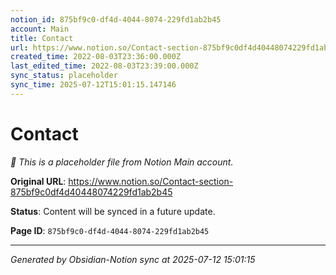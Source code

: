 ```yaml
---
notion_id: 875bf9c0-df4d-4044-8074-229fd1ab2b45
account: Main
title: Contact 
url: https://www.notion.so/Contact-section-875bf9c0df4d40448074229fd1ab2b45
created_time: 2022-08-03T23:36:00.000Z
last_edited_time: 2022-08-03T23:39:00.000Z
sync_status: placeholder
sync_time: 2025-07-12T15:01:15.147146
---
```


# Contact 

*🔄 This is a placeholder file from Notion Main account.*

**Original URL**: https://www.notion.so/Contact-section-875bf9c0df4d40448074229fd1ab2b45

**Status**: Content will be synced in a future update.

**Page ID**: `875bf9c0-df4d-4044-8074-229fd1ab2b45`

---

*Generated by Obsidian-Notion sync at 2025-07-12 15:01:15*
